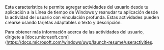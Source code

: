 ﻿Esta característica te permite agregar actividades del usuario desde tu aplicación a la Línea de tiempo de Windows y reanudar tu aplicación desde la actividad del usuario con vinculación profunda. Estas actividades pueden crearse usando tarjetas adaptables o texto y descripción. 
 
Para obtener más información acerca de las actividades del usuario, dirígete a [docs.microsoft.com](https://docs.microsoft.com/windows/uwp/launch-resume/useractivities.